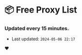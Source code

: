 # :package: Free Proxy List
### Updated every 15 minutes.

- Last updated: `2024-05-06 22:17`

:heart:
